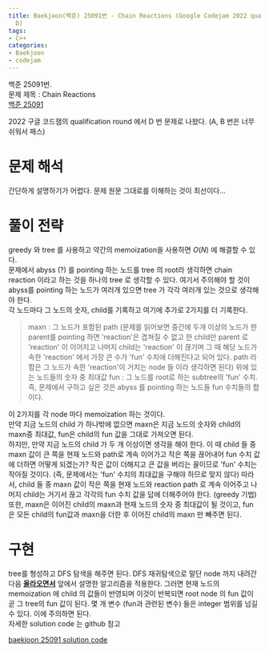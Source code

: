 ```yaml
---
title: Baekjoon(백준) 25091번 - Chain Reactions (Google Codejam 2022 qualification problem
  D)
tags:
- C++
categories:
- Baekjoon
- codejam
---
```


백준 25091번.  
문제 제목 : Chain Reactions  
[백준 25091](https://www.acmicpc.net/problem/25091)  
  
	
2022 구글 코드잼의 qualification round 에서 D 번 문제로 나왔다. (A, B 번은 너무 쉬워서 패스)
# 문제 해석
간단하게 설명하기가 어렵다. 문제 원문 그대로를 이해하는 것이 최선이다...  
# 풀이 전략 
greedy 와 tree 를 사용하고 약간의 memoization을 사용하면 $O(N)$ 에 해결할 수 있다.  
문제에서 abyss (?) 를 pointing 하는 노드를 tree 의 root라 생각하면 chain reaction 이라고 하는 것을 하나의 tree 로 생각할 수 있다. 여기서 주의해야 할 것이 abyss를 pointing 하는 노드가 여러개 있으면 tree 가 각각 여러개 있는 것으로 생각해야 한다.  
각 노드마다 그 노드의 숫자, child를 기록하고 여기에 추가로 2가지를 더 기록한다.  
  
> maxn : 그 노드가 포함된 path (문제를 읽어보면 중간에 두개 이상의 노드가 한 parent를 pointing 하면 'reaction'은 겹쳐질 수 없고 한 child만 parent 로 'reaction' 이 이어지고 나머지 child는 'reaction' 이 끊기며 그 때 해당 노드가 속한 'reaction' 에서 가장 큰 수가 'fun' 수치에 더해진다고 되어 있다. path 라 함은 그 노드가 속한 'reaction'이 거치는 node 들 이라 생각하면 된다) 위에 있는 노드들의 숫자 중 최대값
> fun : 그 노드를 root로 하는 subtree의 'fun' 수치. 즉, 문제에서 구하고 싶은 것은 abyss 를 pointing 하는 노드들 fun 수치들의 합이다.

이 2가지를 각 node 마다 memoization 하는 것이다.   
만약 지금 노드의 child 가 하나밖에 없으면 maxn은 지금 노드의 숫자와 child의 maxn중 최대값, fun은 child의 fun 값을 그대로 가져오면 된다.  
하지만, 만약 지금 노드의 child 가 두 개 이상이면 생각을 해야 한다. 이 때 child 들 중 maxn 값이 큰 쪽을 현재 노드와 path로 계속 이어가고 작은 쪽을 끊어내어 fun 수치 값에 더하면 어떻게 되겠는가? 작은 값이 더해지고 큰 값을 버리는 꼴이므로 'fun' 수치는 작아질 것이다. (즉, 문제에서는 'fun' 수치의 최대값을 구해야 하므로 맞지 않다) 따라서, child 들 중 maxn 값이 작은 쪽을 현재 노드와 reaction path 로 계속 이어주고 나머지 child는 거기서 끊고 각각의 fun 수치 값을 답에 더해주어야 한다. (greedy 기법)  
또한, maxn은 이어진 child의 maxn과 현재 노드의 숫자 중 최대값이 될 것이고, fun 은 모든 child의 fun값과 maxn을 더한 후 이어진 child의 maxn 만 빼주면 된다.  
# 구현
tree를 형성하고 DFS 탐색을 해주면 된다. DFS 재귀탐색으로 말단 node 까지 내려간 다음 **<u>올라오면서</u>**  앞에서 설명한 알고리즘을 적용한다. 그러면 현재 노드의 memoization 에 child 의 값들이 반영되며 이것이 반복되면 root node 의 fun 값이 곧 그 tree의 fun 값이 된다.
몇 개 변수 (fun과 관련된 변수) 들은 integer 범위를 넘길 수 있다. 이에 주의하면 된다.  
자세한 solution code 는 github 참고

[baekjoon 25091 solution code](https://github.com/dhkwon03/programming_problem_practice/blob/cc9395063b50486e828e9e5a91e5c1cc10fdbceb/c_problems/baekjoon/25091_codejam2022_qualification_D/main.cpp)
